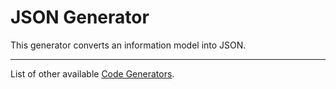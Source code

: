 # JSON Generator

This generator converts an information model into JSON.

----------
List of other available [Code Generators](../Readme.md).